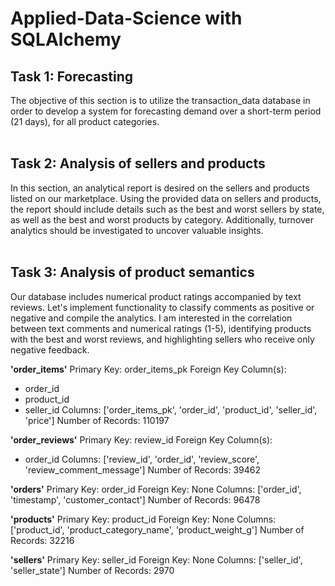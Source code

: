 # Applied-Data-Science with SQLAlchemy

## Task 1: Forecasting<br>
The objective of this section is to utilize the transaction_data database in order to develop a system for forecasting demand over a short-term period (21 days), for all product categories.<br><br>

## Task 2: Analysis of sellers and products<br>
In this section, an analytical report is desired on the sellers and products listed on our marketplace. Using the provided data on sellers and products, the report should include details such as the best and worst sellers by state, as well as the best and worst products by category. Additionally, turnover analytics should be investigated to uncover valuable insights.<br><br>

## Task 3: Analysis of product semantics<br>
Our database includes numerical product ratings accompanied by text reviews. Let's implement functionality to classify comments as positive or negative and compile the analytics. I am interested in the correlation between text comments and numerical ratings (1-5), identifying products with the best and worst reviews, and highlighting sellers who receive only negative feedback.

**'order_items'**
Primary Key: order_items_pk
Foreign Key Column(s):
  - order_id
  - product_id
  - seller_id
Columns: ['order_items_pk', 'order_id', 'product_id', 'seller_id', 'price']
Number of Records: 110197

**'order_reviews'**
Primary Key: review_id
Foreign Key Column(s):
  - order_id
Columns: ['review_id', 'order_id', 'review_score', 'review_comment_message']
Number of Records: 39462

**'orders'**
Primary Key: order_id
Foreign Key: None
Columns: ['order_id', 'timestamp', 'customer_contact']
Number of Records: 96478

**'products'**
Primary Key: product_id
Foreign Key: None
Columns: ['product_id', 'product_category_name', 'product_weight_g']
Number of Records: 32216

**'sellers'**
Primary Key: seller_id
Foreign Key: None
Columns: ['seller_id', 'seller_state']
Number of Records: 2970
